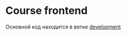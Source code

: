 # Course frontend

Основной код находится в ветке [development](https://github.com/QwiniTRON/course-frontend/tree/development)
